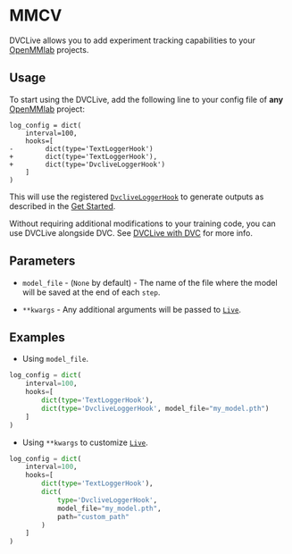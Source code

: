 # MMCV

DVCLive allows you to add experiment tracking capabilities to your
[OpenMMlab](https://github.com/open-mmlab) projects.

## Usage

To start using the DVCLive, add the following line to your config file of
**any** [OpenMMlab](https://github.com/open-mmlab) project:

```git
log_config = dict(
    interval=100,
    hooks=[
-        dict(type='TextLoggerHook')
+        dict(type='TextLoggerHook'),
+        dict(type='DvcliveLoggerHook')
    ]
)
```

This will use the registered
[`DvcliveLoggerHook`](https://github.com/open-mmlab/mmcv/blob/main/src/mmcv/runner/hooks/logger/dvclive.py)
to generate outputs as described in the
[Get Started](/docs/dvclive/get-started#outputs).

<admon type="tip">

Without requiring additional modifications to your training code, you can use
DVCLive alongside DVC. See [DVCLive with DVC](/doc/dvclive/dvclive-with-dvc) for
more info.

</admon>

## Parameters

- `model_file` - (`None` by default) - The name of the file where the model will
  be saved at the end of each `step`.

- `**kwargs` - Any additional arguments will be passed to
  [`Live`](/docs/dvclive/api-reference/live).

## Examples

- Using `model_file`.

```python
log_config = dict(
    interval=100,
    hooks=[
        dict(type='TextLoggerHook'),
        dict(type='DvcliveLoggerHook', model_file="my_model.pth")
    ]
)
```

- Using `**kwargs` to customize [`Live`](/docs/dvclive/api-reference/live).

```python
log_config = dict(
    interval=100,
    hooks=[
        dict(type='TextLoggerHook'),
        dict(
            type='DvcliveLoggerHook',
            model_file="my_model.pth",
            path="custom_path"
        )
    ]
)
```
